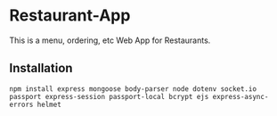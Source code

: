 # Restaurant-App
This is a menu, ordering, etc Web App for Restaurants.

## Installation
```
npm install express mongoose body-parser node dotenv socket.io passport express-session passport-local bcrypt ejs express-async-errors helmet
```
